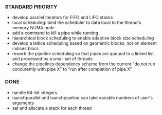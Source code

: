 ### STANDARD PRIORITY
- develop parallel iterators for FIFO and LIFO stacks
- local scheduling: bind the scheduler to data local to the thread's memory NUMA node
- add a command to kill a pipe while running
- hierarchical block scheduling to enable adaptive block size scheduling
- develop a lattice scheduling based on geometric blocks, not on element indices blocs
- rework the pipeline scheduling so that pipes are queued to a linked list and processed by a small set of threads
- change the pipelines dependency scheme from the current "do not run concurently with pipe X" to "run after completion of pipe X"

### DONE
- handle 64-bit integers
- launchparallel and launchpipeline can take variable numbers of user's arguments
- set and allocate a stack for each thread
